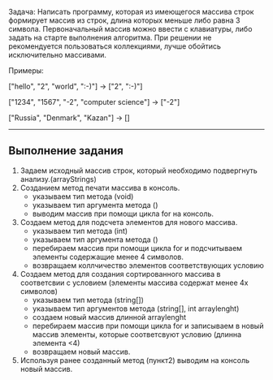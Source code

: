 Задача: Написать программу, которая из имеющегося массива строк формирует массив из строк, длина которых меньше либо равна 3 символа. Первоначальный массив можно ввести с клавиатуры, либо задать на старте выполнения алгоритма. При решении не рекомендуется пользоваться коллекциями, лучше обойтись исключительно массивами.

Примеры:

["hello", "2", "world", ":-)"] -> ["2", ":-)"]

["1234", "1567", "-2", "computer science"] -> ["-2"]

["Russia", "Denmark", "Kazan"] -> []

---
## Выполнение задания

1. Задаем исходный массив строк, который необходимо подвергнуть анализу.(arrayStrings)
2. Созданием метод печати массива в консоль.
    + указываем тип метода (void)
    + указываем тип аргумента метода ()
    + выводим массив при помощи цикла for на консоль.
3. Создаем метод для подсчета элементов для нового массива.
    + указываем тип метода (int)
    + указываем тип аргумента метода ()
    + перебираем массив при помощи цикла for и подсчитываем элементы    содержащие менее 4 символов.
    + возвращаем коллчичество элементов соответствующих условию
4. Создаем метод для создания сортированного массива в соответсвии с условием (элементы массива содержат менее 4х символов)
    + указываем тип метода (string[])
    + указываем тип аргументов метода (string[], int arraylenght)
    + создаем новый массив длинной arraylenght
    + перебираем массив при помощи цикла for и записываем в новый массив элементы, которые соответсвуют условию (длинна элемента <4)
    + возвращаем новый массив.
5. Используя ранее созданный метод (пункт2) выводим на консоль новый массив.
